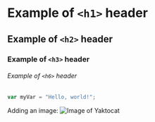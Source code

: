 # Example of `<h1>` header
## Example of `<h2>` header
### Example of `<h3>` header
###### Example of `<h6>` header

``` javascript
var myVar = "Hello, world!";
```

Adding an image: 
![Image of Yaktocat](https://octodex.github.com/images/yaktocat.png)
